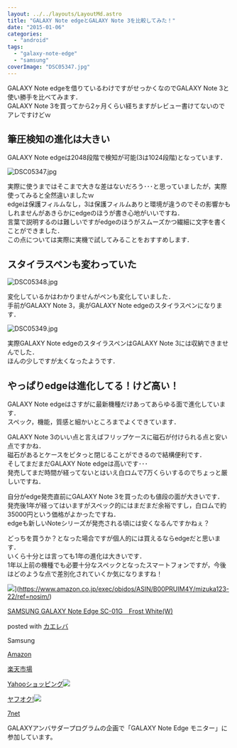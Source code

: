 ```yaml
---
layout: ../../layouts/LayoutMd.astro
title: "GALAXY Note edgeとGALAXY Note 3を比較してみた！"
date: "2015-01-06"
categories: 
  - "android"
tags: 
  - "galaxy-note-edge"
  - "samsung"
coverImage: "DSC05347.jpg"
---
```


GALAXY Note edgeを借りているわけですがせっかくなのでGALAXY Note 3と使い勝手を比べてみます．  
GALAXY Note 3を買ってから2ヶ月くらい経ちますがレビュー書けてないのでアレですけどｗ

## 筆圧検知の進化は大きい

GALAXY Note edgeは2048段階で検知が可能(3は1024段階)となっています．

![DSC05347.jpg](/archive/images/15585228353_bf2011a2ee_b.jpg)
 
実際に使うまではそこまで大きな差はないだろう･･･と思っていましたが，実際使ってみると全然違いましたｗ  
edgeは保護フィルムなし，3は保護フィルムありと環境が違うのでその影響かもしれませんがあきらかにedgeのほうが書き心地がいいですね．  
言葉で説明するのは難しいですがedgeのほうがスムーズかつ繊細に文字を書くことができました．  
この点については実際に実機で試してみることをおすすめします．

## スタイラスペンも変わっていた

![DSC05348.jpg](/archive/images/16179215666_9f719b6cd4_b.jpg)
 
変化しているかはわかりませんがペンも変化していました．  
手前がGALAXY Note 3，奥がGALAXY Note edgeのスタイラスペンになります．

![DSC05349.jpg](/archive/images/16205067495_109209e4b0_b.jpg)
 
実際GALAXY Note edgeのスタイラスペンはGALAXY Note 3には収納できませんでした．  
ほんの少しですが太くなったようです．

## やっぱりedgeは進化してる！けど高い！

GALAXY Note edgeはさすがに最新機種だけあってあらゆる面で進化しています．  
スペック，機能，質感と細かいところまでよくできています．

GALAXY Note 3のいい点と言えばフリップケースに磁石が付けられる点と安い点ですかね．  
磁石があるとケースをピタっと閉じることができるので結構便利です．  
そしてまだまだGALAXY Note edgeは高いです･･･  
発売してまだ時間が経ってないとはいえ白ロムで7万くらいするのでちょっと厳しいですね．

自分がedge発売直前にGALAXY Note 3を買ったのも値段の面が大きいです．  
発売後1年が経ってはいますがスペック的にはまだまだ余裕ですし，白ロムで約35000円という価格がよかったですね．  
edgeも新しいNoteシリーズが発売される頃には安くなるんですかねぇ？

どっちを買うか？となった場合ですが個人的には買えるならedgeだと思います．  
いくら十分とは言っても1年の進化は大きいです．  
1年以上前の機種でも必要十分なスペックとなったスマートフォンですが，今後はどのような点で差別化されていくか気になりますね！

![](/archive/images/41b-bS9XEdL._SL160_.jpg)](https://www.amazon.co.jp/exec/obidos/ASIN/B00PRUIM4Y/mizuka123-22/ref=nosim/)

[SAMSUNG GALAXY Note Edge SC-01G　Frost White(W)](https://www.amazon.co.jp/exec/obidos/ASIN/B00PRUIM4Y/mizuka123-22/ref=nosim/)

posted with [カエレバ](http://kaereba.com)

Samsung

[Amazon](http://www.amazon.co.jp/gp/search?keywords=SAMSUNG%20GALAXY%20Note%20Edge%20SC-01G%81%40Frost%20White%28W%29&__mk_ja_JP=%83J%83%5E%83J%83i&tag=mizuka123-22 "アマゾン")

[楽天市場](http://hb.afl.rakuten.co.jp/hgc/032b53ee.4b34c5ee.0f4a541e.f440145e/?pc=http%3A%2F%2Fsearch.rakuten.co.jp%2Fsearch%2Fmall%2FSAMSUNG%2520GALAXY%2520Note%2520Edge%2520SC-01G%25E3%2580%2580Frost%2520White%2528W%2529%2F-%2Ff.1-p.1-s.1-sf.0-st.A-v.2%3Fx%3D0%26scid%3Daf_ich_link_urltxt%26m%3Dhttp%3A%2F%2Fm.rakuten.co.jp%2F "楽天市場")

[Yahooショッピング![](//ad.jp.ap.valuecommerce.com/servlet/gifbanner?sid=3066752&pid=881990642)](//ck.jp.ap.valuecommerce.com/servlet/referral?sid=3066752&pid=881990642&vc_url=http%3A%2F%2Fshopping.search.yahoo.co.jp%2Fsearch%3FuIv%3Don%26ei%3DUTF-8%26tab_ex%3Dcommerce%26slider%3D0%26va%3DSAMSUNG%2520GALAXY%2520Note%2520Edge%2520SC-01G%25E3%2580%2580Frost%2520White%2528W%2529 "Yahooショッピング")

[ヤフオク!![](//ad.jp.ap.valuecommerce.com/servlet/gifbanner?sid=3066752&pid=881990645)](//ck.jp.ap.valuecommerce.com/servlet/referral?sid=3066752&pid=881990645&vc_url=http%3A%2F%2Fauctions.search.yahoo.co.jp%2Fsearch%3Fvo%3D%26ve%3D%26auccat%3D0%26aucminprice%3D%26aucmaxprice%3D%26aucmin_bidorbuy_price%3D%26aucmax_bidorbuy_price%3D%26loc_cd%3D0%26abatch%3D0%26istatus%3D0%26filtered%3D1%26ei%3DUTF-8%26tab_ex%3Dcommerce%26va%3DSAMSUNG%2520GALAXY%2520Note%2520Edge%2520SC-01G%25E3%2580%2580Frost%2520White%2528W%2529 "ヤフオク!")

[7net](//ck.jp.ap.valuecommerce.com/servlet/referral?sid=3066752&pid=881990643&vc_url=http%3A%2F%2Fwww.7netshopping.jp%2Fall%2Fsearch_result%2F-%2Fbprice%2Foff%2Fsort%2F0%2Fkword_in%2FSAMSUNG%2520GALAXY%2520Note%2520Edge%2520SC-01G%25E3%2580%2580Frost%2520White%2528W%2529%2FallGoods%2Fon%2Fsubmit.x%2F30%2Fdisp_result%2F1%2Fsubmit.y%2F9%2Fprvlg%2Foff%2Fnobuy%2Fon%2FsetProduct%2Foff%2Foop%2Fon%2Fctgy%2Fall%2FfromKeywordSearch%2Ftrue "セブンネットショッピング")

GALAXYアンバサダープログラムの企画で「GALAXY Note Edge モニター」に参加しています。
